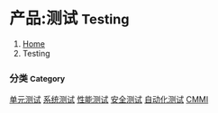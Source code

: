 # 产品:测试 <small>Testing</small>

<ol class="breadcrumb"><li><a href="/">Home</a></li><li class="active">Testing</li></ol>

### 分类 <small>Category</small>
<a class="btn btn-default disabled" href="/product/testing/unit.md" role="button">单元测试</a> <a class="btn btn-default disabled" href="/product/testing/system.md" role="button">系统测试</a> <a class="btn btn-default disabled" href="/product/testing/perf.md" role="button">性能测试</a> <a class="btn btn-default disabled" href="/product/testing/security.md" role="button">安全测试</a> <a class="btn btn-default disabled" href="/product/testing/auto.md" role="button">自动化测试</a> <a class="btn btn-default disabled" href="/product/testing/cmmi.md" role="button">CMMI</a>

